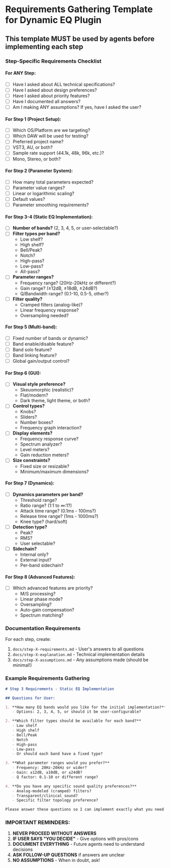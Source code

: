 # Requirements Gathering Template for Dynamic EQ Plugin

## This template MUST be used by agents before implementing each step

### Step-Specific Requirements Checklist

#### For ANY Step:
- [ ] Have I asked about ALL technical specifications?
- [ ] Have I asked about design preferences?
- [ ] Have I asked about priority features?
- [ ] Have I documented all answers?
- [ ] Am I making ANY assumptions? If yes, have I asked the user?

#### For Step 1 (Project Setup):
- [ ] Which OS/Platform are we targeting?
- [ ] Which DAW will be used for testing?
- [ ] Preferred project name?
- [ ] VST3, AU, or both?
- [ ] Sample rate support (44.1k, 48k, 96k, etc.)?
- [ ] Mono, Stereo, or both?

#### For Step 2 (Parameter System):
- [ ] How many total parameters expected?
- [ ] Parameter value ranges?
- [ ] Linear or logarithmic scaling?
- [ ] Default values?
- [ ] Parameter smoothing requirements?

#### For Step 3-4 (Static EQ Implementation):
- [ ] **Number of bands?** (2, 3, 4, 5, or user-selectable?)
- [ ] **Filter types per band?**
  - Low shelf?
  - High shelf?
  - Bell/Peak?
  - Notch?
  - High-pass?
  - Low-pass?
  - All-pass?
- [ ] **Parameter ranges?**
  - Frequency range? (20Hz-20kHz or different?)
  - Gain range? (±12dB, ±18dB, ±24dB?)
  - Q/Bandwidth range? (0.1-10, 0.5-5, other?)
- [ ] **Filter quality?**
  - Cramped filters (analog-like)?
  - Linear frequency response?
  - Oversampling needed?

#### For Step 5 (Multi-band):
- [ ] Fixed number of bands or dynamic?
- [ ] Band enable/disable feature?
- [ ] Band solo feature?
- [ ] Band linking feature?
- [ ] Global gain/output control?

#### For Step 6 (GUI):
- [ ] **Visual style preference?**
  - Skeuomorphic (realistic)?
  - Flat/modern?
  - Dark theme, light theme, or both?
- [ ] **Control types?**
  - Knobs?
  - Sliders?
  - Number boxes?
  - Frequency graph interaction?
- [ ] **Display elements?**
  - Frequency response curve?
  - Spectrum analyzer?
  - Level meters?
  - Gain reduction meters?
- [ ] **Size constraints?**
  - Fixed size or resizable?
  - Minimum/maximum dimensions?

#### For Step 7 (Dynamics):
- [ ] **Dynamics parameters per band?**
  - Threshold range?
  - Ratio range? (1:1 to ∞:1?)
  - Attack time range? (0.1ms - 100ms?)
  - Release time range? (1ms - 1000ms?)
  - Knee type? (hard/soft)
- [ ] **Detection type?**
  - Peak?
  - RMS?
  - User selectable?
- [ ] **Sidechain?**
  - Internal only?
  - External input?
  - Per-band sidechain?

#### For Step 8 (Advanced Features):
- [ ] Which advanced features are priority?
  - M/S processing?
  - Linear phase mode?
  - Oversampling?
  - Auto-gain compensation?
  - Spectrum matching?

### Documentation Requirements

For each step, create:
1. `docs/step-X-requirements.md` - User's answers to all questions
2. `docs/step-X-explanation.md` - Technical implementation details
3. `docs/step-X-assumptions.md` - Any assumptions made (should be minimal!)

### Example Requirements Gathering

```markdown
# Step 3 Requirements - Static EQ Implementation

## Questions for User:

1. **How many EQ bands would you like for the initial implementation?**
   - Options: 2, 3, 4, 5, or should it be user-configurable?

2. **Which filter types should be available for each band?**
   - Low shelf
   - High shelf  
   - Bell/Peak
   - Notch
   - High-pass
   - Low-pass
   - Or should each band have a fixed type?

3. **What parameter ranges would you prefer?**
   - Frequency: 20Hz-20kHz or wider?
   - Gain: ±12dB, ±18dB, or ±24dB?
   - Q factor: 0.1-10 or different range?

4. **Do you have any specific sound quality preferences?**
   - Analog-modeled (cramped) filters?
   - Transparent/clinical sound?
   - Specific filter topology preference?

Please answer these questions so I can implement exactly what you need.
```

### IMPORTANT REMINDERS:

1. **NEVER PROCEED WITHOUT ANSWERS**
2. **IF USER SAYS "YOU DECIDE"** - Give options with pros/cons
3. **DOCUMENT EVERYTHING** - Future agents need to understand decisions
4. **ASK FOLLOW-UP QUESTIONS** if answers are unclear
5. **NO ASSUMPTIONS** - When in doubt, ask!